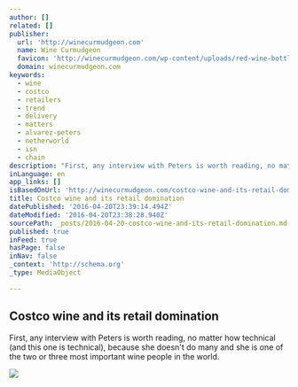 ```yaml
---
author: []
related: []
publisher:
  url: 'http://winecurmudgeon.com'
  name: Wine Curmudgeon
  favicon: 'http://winecurmudgeon.com/wp-content/uploads/red-wine-bottle-Download-Royalty-free-Vector-File-EPS-345.jpg'
  domain: winecurmudgeon.com
keywords:
  - wine
  - costco
  - retailers
  - trend
  - delivery
  - matters
  - alvarez-peters
  - netherworld
  - isn
  - chain
description: "First, any interview with Peters is worth reading, no matter how technical (and this one is technical), because she doesn't do many and she is one of the two or three most important wine people in the world."
inLanguage: en
app_links: []
isBasedOnUrl: 'http://winecurmudgeon.com/costco-wine-and-its-retail-domination/'
title: Costco wine and its retail domination
datePublished: '2016-04-20T23:39:14.494Z'
dateModified: '2016-04-20T23:38:28.940Z'
sourcePath: _posts/2016-04-20-costco-wine-and-its-retail-domination.md
published: true
inFeed: true
hasPage: false
inNav: false
_context: 'http://schema.org'
_type: MediaObject

---
```

<article style=""><h1>Costco wine and its retail domination</h1><p>First, any interview with Peters is worth reading, no matter how technical (and this one is technical), because she doesn't do many and she is one of the two or three most important wine people in the world.</p><img src="http://winecurmudgeon.com/wp-content/uploads/costcowine.jpg" /></article>